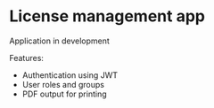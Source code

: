 <h1>License management app</h1>
<p>Application in development</p>

Features:
<ul>
  <li>Authentication using JWT</li>
  <li>User roles and groups</li>
  <li>PDF output for printing</li>
</ul>
